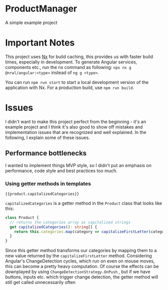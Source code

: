 # ProductManager

A simple example project

# Important Notes

This project uses [Nx](https://nx.dev) for build caching, this provides us with faster build times, especially in development.
To generate Angular services, components etc., run the nx command as following:
`npx nx g @nrwl/angular:<type>` instead of `ng g <type>`.

You can run `npm run start` to start a local development version of the application with Nx.
For a production build, use `npm run build`.

# Issues

I didn't want to make this project perfect from the beginning - it's an example project and I think it's also good to
show off mistakes and implementation issues that are recognized and well explained. In the following, I explain some of
these issues.

## Performance bottlenecks

I wanted to implement things MVP style, so I didn't put an emphasis on performance, code style and best practices too much.

### Using getter methods in templates

```angular2html
{{product.capitalizedCategories}}
```

`capitalizedCategories` is a getter method in the `Product` class that looks like this:

```typescript
class Product {
  // returns the categories array as capitalized strings
  get capitalizedCategories(): string[] {
    return this.categories.map(category => capitalizeFirstLetter(category));
  }
}
```

Since this getter method transforms our categories by mapping them to a new value returned by
the `capitalizeFirstLetter` method. Considering Angular's ChangeDetection cycles, which run on even on mouse moves, this
can become a pretty heavy computation. Of course the effects can be downplayed by using `ChangeDetectionStrategy.OnPush`
, but if we have buttons, inputs etc. which trigger change detection, the getter method will still get called
unnecessarily often
